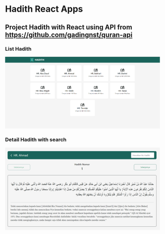 # Hadith React Apps

## Project Hadith with React using API from https://github.com/gadingnst/quran-api

### List Hadith

![image](img%20readme/1.png)

### Detail Hadith with search

![image](img%20readme/2.png)
